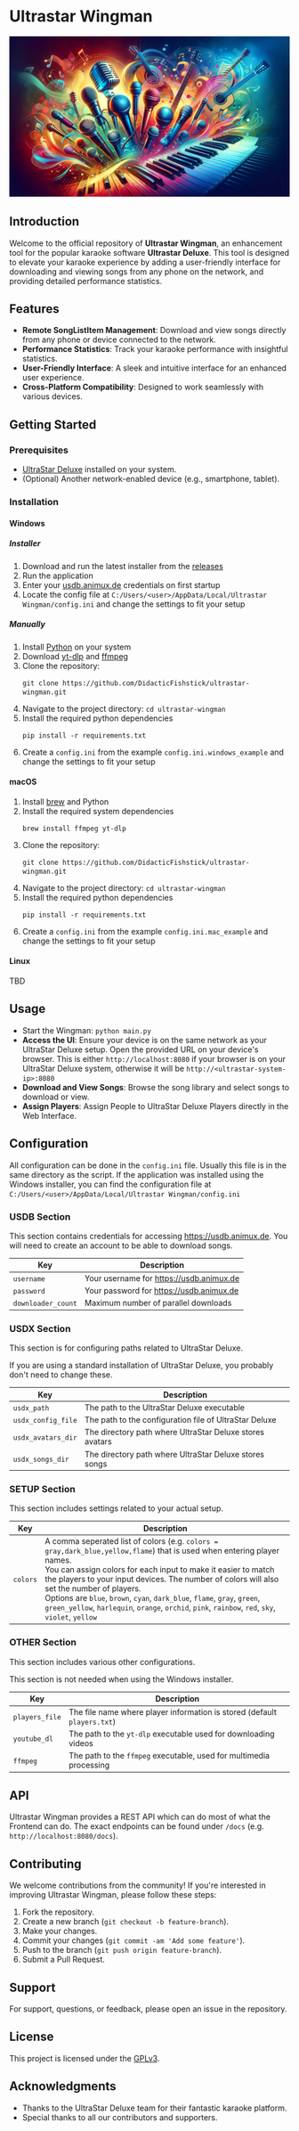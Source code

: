 # Ultrastar Wingman

![banner](banner.png)

## Introduction

Welcome to the official repository of **Ultrastar Wingman**, an enhancement tool for the popular karaoke software **Ultrastar Deluxe**. This tool is designed to elevate your karaoke experience by adding a user-friendly interface for downloading and viewing songs from any phone on the network, and providing detailed performance statistics.

## Features

- **Remote SongListItem Management**: Download and view songs directly from any phone or device connected to the network.
- **Performance Statistics**: Track your karaoke performance with insightful statistics.
- **User-Friendly Interface**: A sleek and intuitive interface for an enhanced user experience.
- **Cross-Platform Compatibility**: Designed to work seamlessly with various devices.

## Getting Started

### Prerequisites

- [UltraStar Deluxe](https://usdx.eu/) installed on your system.
- (Optional) Another network-enabled device (e.g., smartphone, tablet).

### Installation

#### Windows

##### Installer

1. Download and run the latest installer from the [releases](https://github.com/DidacticFishstick/ultrastar-wingman/releases)
2. Run the application
3. Enter your [usdb.animux.de](https://usdb.animux.de) credentials on first startup
4. Locate the config file at `C:/Users/<user>/AppData/Local/Ultrastar Wingman/config.ini` and change the settings to fit your setup

##### Manually

1. Install [Python](https://www.python.org/) on your system
2. Download [yt-dlp](https://github.com/yt-dlp/yt-dlp) and [ffmpeg](https://ffmpeg.org/)
3. Clone the repository:
    ```shell
    git clone https://github.com/DidacticFishstick/ultrastar-wingman.git
    ```
4. Navigate to the project directory: `cd ultrastar-wingman`
5. Install the required python dependencies
    ```shell
   pip install -r requirements.txt
   ```
6. Create a `config.ini` from the example `config.ini.windows_example` and change the settings to fit your setup

#### macOS

1. Install [brew](https://brew.sh/) and Python
2. Install the required system dependencies
    ```shell
    brew install ffmpeg yt-dlp
    ```
3. Clone the repository:
    ```shell
    git clone https://github.com/DidacticFishstick/ultrastar-wingman.git
    ```
4. Navigate to the project directory: `cd ultrastar-wingman`
5. Install the required python dependencies
    ```shell
   pip install -r requirements.txt
   ```
6. Create a `config.ini` from the example `config.ini.mac_example` and change the settings to fit your setup

#### Linux

TBD

## Usage

- Start the Wingman: `python main.py`
- **Access the UI**: Ensure your device is on the same network as your UltraStar Deluxe setup. Open the provided URL on your device's browser. This is either `http://localhost:8080` if your browser is on your UltraStar Deluxe system, otherwise it will be `http://<ultrastar-system-ip>:8080`
- **Download and View Songs**: Browse the song library and select songs to download or view.
- **Assign Players**: Assign People to UltraStar Deluxe Players directly in the Web Interface.

## Configuration

All configuration can be done in the `config.ini` file.
Usually this file is in the same directory as the script.
If the application was installed using the Windows installer, you can find the configuration file at `C:/Users/<user>/AppData/Local/Ultrastar Wingman/config.ini`

### USDB Section

This section contains credentials for accessing https://usdb.animux.de.
You will need to create an account to be able to download songs.

| Key                | Description                              |
|--------------------|------------------------------------------|
| `username`         | Your username for https://usdb.animux.de |
| `password`         | Your password for https://usdb.animux.de |
| `downloader_count` | Maximum number of parallel downloads     |

### USDX Section

This section is for configuring paths related to UltraStar Deluxe.

If you are using a standard installation of UltraStar Deluxe, you probably don't need to change these.

| Key                | Description                                              |
|--------------------|----------------------------------------------------------|
| `usdx_path`        | The path to the UltraStar Deluxe executable              |
| `usdx_config_file` | The path to the configuration file of UltraStar Deluxe   |
| `usdx_avatars_dir` | The directory path where UltraStar Deluxe stores avatars |
| `usdx_songs_dir`   | The directory path where UltraStar Deluxe stores songs   |

### SETUP Section

This section includes settings related to your actual setup.

| Key      | Description                                                                                                                                                                                                                                                                                                                                                                                                                                                                 |
|----------|-----------------------------------------------------------------------------------------------------------------------------------------------------------------------------------------------------------------------------------------------------------------------------------------------------------------------------------------------------------------------------------------------------------------------------------------------------------------------------|
| `colors` | A comma seperated list of colors (e.g. `colors = gray,dark_blue,yellow,flame`) that is used when entering player names.<br>You can assign colors for each input to make it easier to match the players to your input devices. The number of colors will also set the number of players.<br>Options are `blue`, `brown`, `cyan`, `dark_blue`, `flame`, `gray`, `green`, `green_yellow`, `harlequin`, `orange`, `orchid`, `pink`, `rainbow`, `red`, `sky`, `violet`, `yellow` |

### OTHER Section

This section includes various other configurations.

This section is not needed when using the Windows installer.

| Key            | Description                                                              |
|----------------|--------------------------------------------------------------------------|
| `players_file` | The file name where player information is stored (default `players.txt`) |
| `youtube_dl`   | The path to the `yt-dlp` executable used for downloading videos          |
| `ffmpeg`       | The path to the `ffmpeg` executable, used for multimedia processing      |

## API

Ultrastar Wingman provides a REST API which can do most of what the Frontend can do.
The exact endpoints can be found under `/docs` (e.g. `http://localhost:8080/docs`).

## Contributing

We welcome contributions from the community! If you're interested in improving Ultrastar Wingman, please follow these steps:

1. Fork the repository.
2. Create a new branch (`git checkout -b feature-branch`).
3. Make your changes.
4. Commit your changes (`git commit -am 'Add some feature'`).
5. Push to the branch (`git push origin feature-branch`).
6. Submit a Pull Request.

## Support

For support, questions, or feedback, please open an issue in the repository.

## License

This project is licensed under the [GPLv3](LICENSE).

## Acknowledgments

- Thanks to the UltraStar Deluxe team for their fantastic karaoke platform.
- Special thanks to all our contributors and supporters.
